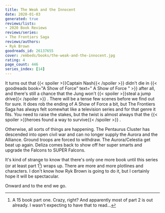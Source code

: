 ```yaml
---
title: The Weak and the Innocent
date: 2020-01-03
generated: true
reviews/lists:
- 2020 Book Reviews
reviews/series:
- The Frontiers Saga
reviews/authors:
- Ryk Brown
goodreads_id: 26137655
cover: /embeds/books/the-weak-and-the-innocent.jpg
rating: 4
page_count: 446
series_index: [14]
---
```

It turns out that  {{< spoiler >}}Captain Nash{{< /spoiler >}}  didn't die in {{< goodreads book="A Show of Force" text=" A Show of Force " >}} after all, and there's still a chance that the Jung won't  {{< spoiler >}}steal a jump drive{{< /spoiler >}}  . There will be a tense few scenes before we find out for sure. It does rob the ending of A Show of Force a bit, but The Frontiers Saga has always felt somewhat like a television series and for that genre it fits. You need to raise the stakes, but the twist is almost always that the  {{< spoiler >}}heroes found a way to survive{{< /spoiler >}}  .  

Otherwise, all sorts of things are happening. The Pentaurus Cluster has descended into open civil war and can no longer supply the Aurora and the Alliance. Ground troops are forced to withdraw. The Aurora/Celestia get beat up again. Deliza comes back to show off her super smarts and upgrade the Falcons to SUPER Falcons.  

<!--more-->

It's kind of strange to know that there's only one more book until this series (or at least part 1[^seriously]) wraps up. There are more and more plotlines and characters. I don't know how Ryk Brown is going to do it, but I certainly hope it will be spectacular.  

Onward and to the end we go.  

[^seriously]: A 15 book part one. Crazy, right? And apparently most of part 2 is out already. I wasn't expecting to have that to read...